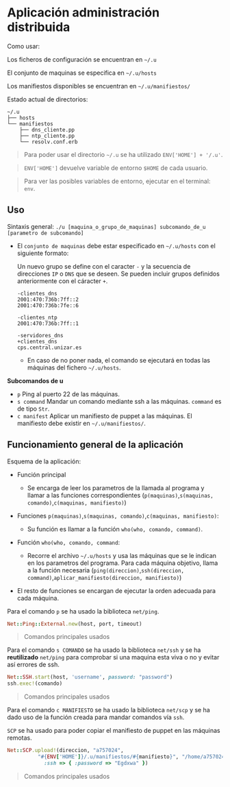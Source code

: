 # Aplicación administración distribuida

Como usar:

Los ficheros de configuración se encuentran en `~/.u`

El conjunto de maquinas se especifica en `~/.u/hosts`

Los manifiestos disponibles se encuentran en `~/.u/manifiestos/`

Estado actual de directorios:

    ~/.u
    ├── hosts
    └── manifiestos
        ├── dns_cliente.pp
        ├── ntp_cliente.pp
        └── resolv.conf.erb

> Para poder usar el directorio `~/.u` se ha utilizado `ENV['HOME'] + '/.u'`.

> `ENV['HOME']`  devuelve variable de entorno `$HOME` de cada usuario.

> Para ver las posibles variables de entorno, ejecutar en el terminal: `env`.

## Uso

Sintaxis general: 
    `./u [maquina_o_grupo_de_maquinas] subcomando_de_u [parametro de subcomando]`
    
- El `conjunto de maquinas` debe estar especificado en `~/.u/hosts` con el siguiente formato:

    Un nuevo grupo se define con el caracter `-` y la secuencia de direcciones `IP` o `DNS` que se deseen.
    Se pueden incluir grupos definidos anteriormente con el cáracter `+`.
    
    ```
    -clientes_dns
    2001:470:736b:7ff::2
    2001:470:736b:7fe::6
    
    -clientes_ntp
    2001:470:736b:7ff::1
    
    -servidores_dns
    +clientes_dns
    cps.central.unizar.es
    ```
    
    - En caso de no poner nada, el comando se ejecutará en todas las máquinas del fichero `~/.u/hosts`.
    
 **Subcomandos de u**
 
 - `p`  Ping al puerto 22 de las máquinas.
 - `s command` Mandar un comando mediante ssh a las máquinas. `command` es de tipo `Str`.
 - `c manifest` Aplicar un manifiesto de puppet a las máquinas. El manifiesto debe existir en `~/.u/manifiestos/`.

## Funcionamiento general de la aplicación

Esquema de la aplicación:
- Función principal
    - Se encarga de leer los parametros de la llamada al programa y llamar a las funciones correspondientes (`p(maquinas)`,`s(maquinas, comando)`,`c(maquinas, manifiesto)`)

- Funciones `p(maquinas)`,`s(maquinas, comando)`,`c(maquinas, manifiesto)`:
    - Su función es llamar a la función `who(who, comando, command)`.
    
- Función `who(who, comando, command`:
    - Recorre el archivo `~/.u/hosts` y usa las máquinas que se le indican en los parametros del programa. Para cada máquina objetivo, llama a la función necesaria (`ping(direccion)`,`ssh(direccion, command)`,`aplicar_manifiesto(direccion, manifiesto)`)
    
- El resto de funciones se encargan de ejecutar la orden adecuada para cada máquina.

Para el comando `p` se ha usado la biblioteca `net/ping`.
```ruby
Net::Ping::External.new(host, port, timeout)
```
> Comandos principales usados

Para el comando `s COMANDO` se ha usado la biblioteca `net/ssh` y se ha **reutilizado**  `net/ping` para comprobar si una maquina esta viva o no y evitar así errores de ssh.
```ruby
Net::SSH.start(host, 'username', password: "password")
ssh.exec!(comando)
```
> Comandos principales usados


Para el comando `c MANIFIESTO` se ha usado la biblioteca `net/scp` y se ha dado uso de la función creada para mandar comandos vía `ssh`.

`SCP` se ha usado para poder copiar el manifiesto de puppet en las máquinas remotas.
```ruby
Net::SCP.upload!(direccion, "a757024",
          "#{ENV['HOME']}/.u/manifiestos/#{manifiesto}", "/home/a757024",
            :ssh => { :password => "Egdxwa" })
```

> Comandos principales usados
